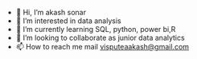 - 👋 Hi, I’m akash sonar 
- 👀 I’m interested in data analysis 
- 🌱 I’m currently learning SQL, python, power bi,R
- 💞️ I’m looking to collaborate as junior data analytics 
- 📫 How to reach me mail visputeaakash@gmail.com

<!---
visputeaakash/visputeaakash is a ✨ special ✨ repository because its `README.md` (this file) appears on your GitHub profile.
You can click the Preview link to take a look at your changes.
--->
